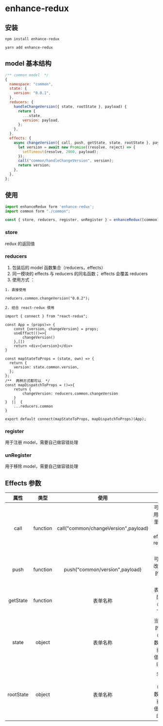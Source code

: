 # enhance-redux

## 安装

```
npm install enhance-redux
```

```
yarn add enhance-redux
```

## model 基本结构

```javascript
/** common model  */
{
  namespace: "common",
  state: {
    version: "0.0.1",
  },
  reducers: {
    handleChangeVersion({ state, rootState }, payload) {
      return {
        ...state,
        version: payload,
      };
    },
  },
  effects: {
    async changeVersion({ call, push, getState, state, rootState }, payload) {
      let version = await new Promise((resolve, reject) => {
        setTimeout(resolve, 2000, payload);
      });
      call("common/handleChangeVersion", version);
      return version;
    },
  },
};

```

## 使用

```javascript
import enhanceRedux form 'enhance-redux';
import common form "./common";

const { store, reducers, register, unRegister } = enhanceRedux([common]);

```

### store

redux 的返回值

### reducers

1. 包装后的 model 函数集合（reducers，effects）
2. 同一模块的 effects 与 reducers 的同名函数； effects 会覆盖 reducers
3. 使用方式 ：

```
1. 直接使用

reducers.common.changeVersion("0.0.2");

2. 结合 react-redux 使用

import { connect } from "react-redux";

const App = (props)=> {
    const {version, changeVersion} = props;
    useEffact(()=>{
        changeVersion()
    },[])
    return <div>{version}</div>
}

const mapStateToProps = (state, own) => {
  return {
    version: state.common.version,
  };
};
/**  两种方式都可以  */
const mapDispatchToProps = ()=>{
    return {
        changeVersion: reducers.common.changeVersion
    }
}  ||  {
    ...reducers.common
}

export default connect(mapStateToProps, mapDispatchToProps)(App);
```

### register

用于注册 model，需要自己做容错处理

### unRegister

用于移除 model，需要自己做容错处理

## Effects 参数

|   属性    |   类型   |                 使用                 |                         描述                         |
| :-------: | :------: | :----------------------------------: | :--------------------------------------------------: |
|   call    | function | call("common/changeVersion",payload) |  可任意调用 model 里的注册的 effects，reducers 方法  |
|   push    | function |    push("common/version",payload)    |             可任意修改 model 的 state 值             |
| getState  | function |               表单名称               |            表单全局配置项 （详情见下方）             |
|   state   |  object  |               表单名称               | 当前模块的 state（当前函数调用时获取的值，非实时的） |
| rootState |  object  |               表单名称               |   全局的 state（当前函数调用时获取的值，非实时的）   |
